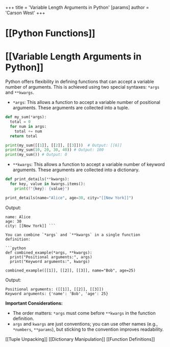 +++
 title = 'Variable Length Arguments in Python'
[params]
	author = 'Carson West'
+++
# [[Python Functions]]
# [[Variable Length Arguments in Python]] 
Python offers flexibility in defining functions that can accept a variable number of arguments. This is achieved using two special syntaxes: `*args` and `**kwargs`.

*   `*args`:  This allows a function to accept a variable number of positional arguments. These arguments are collected into a tuple.

```python
def my_sum(*args):
  total = 0
  for num in args:
    total += num
  return total

print(my_sum([[1]], [[2]], [[3]]))  # Output: [[6]]
print(my_sum(10, 20, 30, 40)) # Output: 100
print(my_sum()) # Output: 0
```

*   `**kwargs`: This allows a function to accept a variable number of keyword arguments.  These arguments are collected into a dictionary.

```python
def print_details(**kwargs):
  for key, value in kwargs.items():
    print(f"{key}: {value}")

print_details(name="Alice", age=30, city="[[New York]]")
```

Output:

```
name: Alice
age: 30
city: [[New York]] ```

You can combine `*args` and `**kwargs` in a single function definition:

```python
def combined_example(*args, **kwargs):
  print("Positional arguments:", args)
  print("Keyword arguments:", kwargs)

combined_example([[1]], [[2]], [[3]], name="Bob", age=25)
```

Output:

```
Positional arguments: ([[1]], [[2]], [[3]])
Keyword arguments: {'name': 'Bob', 'age': 25}
```

**Important Considerations:**

*   The order matters:  `*args` must come before `**kwargs` in the function definition.
*   `args` and `kwargs` are just conventions; you can use other names (e.g., `*numbers`, `**params`), but sticking to the convention improves readability.


[[Tuple Unpacking]]
[[Dictionary Manipulation]]
[[Function Definitions]]

